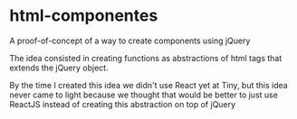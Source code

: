 # html-componentes
A proof-of-concept of a way to create components using jQuery

The idea consisted in creating functions as abstractions of html tags that extends the jQuery object.

By the time I created this idea we didn't use React yet at Tiny, but this idea never came to light because we thought that would be better to just use ReactJS instead of creating this abstraction on top of jQuery
